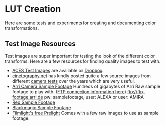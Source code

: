 # LUT Creation

Here are some tests and experiments for creating and documenting color transformations.



## Test Image Resources
Test images are super important for testing the look of the different color transforms. Here are a few resources for finding quality images to test with.
- [ACES Test Images](https://github.com/aforsythe/aces-dev/tree/doc/odt-endUser/images) are available on [Dropbox](https://www.dropbox.com/sh/9xcfbespknayuft/AAD5SqM-W9RyYiAo8YFsUrqha?dl=0).
- [cinetography.net](www.cinematography.net) has kindly posted quite a few source images from different [camera tests](https://cinematography.net/tests-index.html) over the years which are very useful. 
- [Arri Camera Sample Footage](https://www.arri.com/en/learn-help/learn-help-camera-system/camera-sample-footage) Hundreds of gigabytes of Arri Raw sample footage to play with. ([FTP connection information here](https://www.arri.com/resource/blob/31926/e8e56df4906f34a1b597634c4a0fa390/2019-10-arri-sample-footage-technical-information-data.pdf)) ftp://ftp-footage.arri.de pw: samplefootage, user: ALEXA or user: AMIRA
- [Red Sample Footage](https://www.red.com/sample-r3d-files)
- [Blackmagic Sample Footage](https://www.blackmagicdesign.com/products/blackmagicpocketcinemacamera/workflow)
- [Filmlight's free Prelight](https://www.filmlight.ltd.uk/products/prelight/overview_pl.php) Comes with a few raw images to use as sample footage.